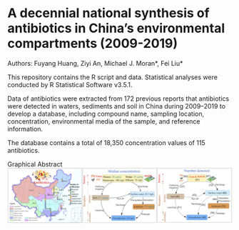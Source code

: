 # A decennial national synthesis of antibiotics in China’s environmental compartments (2009-2019)

Authors: Fuyang Huang, Ziyi An, Michael J. Moran*, Fei Liu*

This repository contains the R script and data. Statistical analyses were conducted by R Statistical Software v3.5.1.

Data of antibiotics were extracted from 172 previous reports that antibiotics were detected in waters, sediments and soil in China during 2009–2019 to develop a database, including compound name, sampling location, concentration, environmental media of the sample, and reference information.

The database contains a total of 18,350 concentration values of 115 antibiotics.

Graphical Abstract
![image](https://github.com/fuyanghuang/image/blob/master/TOC.jpg)
